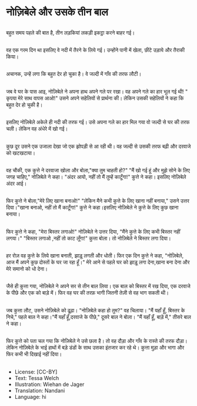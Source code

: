 # नोज़िबेले और उसके तीन बाल

##
बहुत समय पहले की बात है, तीन लड़कियां लकड़ी इकट्ठा करने बाहर गई।

##
वह एक गरम दिन था इसलिए वे नदी में तैरने के लिये गई। उन्होंने पानी में खेला, छीटे उड़ाये और तैराकी किया।

##
अचानक, उन्हें लगा कि बहुत देर हो चुका है। वे जल्दी में गाँव की तरफ लौटी।

##
जब वे घर के पास आइ, नोज़िबेले ने अपना हाथ अपने गले पर रखा। वह अपने गले का हार भूल गई थी! " कृपया मेरे साथ वापस आओ!" उसने अपने सहेलियों से प्रार्थना की। लेकिन उसकी सहेलियों ने कहा कि बहुत देर हो चुकी है।

##
इसलिए नोज़िबेले अकेले ही नदी की तरफ गई। उसे अपना गले का हार मिल गया वो जल्दी से घर की तरफ चली। लेकिन वह अंधेरे में खो गई।

##
कुछ दूर उसने एक उजाला देखा जो एक झोपड़ी से आ रही थी। वह जल्दी से उसकी तरफ बढ़ी और दरवाजे को खटखटाया।

##
वह चौकी, एक कुत्ते ने दरवाजा खोला और बोला,"क्या तुम चाहती हो?" "मैं खो गई हूं और मुझे सोने के लिए जगह चाहिए," नोज़िबेले ने कहा। "अंदर आयो, नहीं तो मैं तुम्हें काटूँगा!" कुत्ते ने कहा। इसलिए नोज़िबेले अंदर आई।

##
फिर कुत्ते ने बोला,"मेरे लिए खाना बनाओ!" "लेकिन मैने कभी कुत्ते के लिए खाना नहीं बनाया," उसने उत्तर दिया।"खाना बनाओ, नहीं तो मैं काटूँगा!" कुत्ते ने कहा।इसलिए नोज़िबेले ने कुत्ते के लिए कुछ खाना बनाया।

##
फिर कुत्ते ने कहा, "मेरा बिस्तर लगाओ!" नोज़िबेले ने उत्तर दिया, "मैंने कुत्ते के लिए कभी बिस्तर नहीं लगया।" "बिस्तर लगाओ ,नहीं तो काट लूँगा!" कुत्ता बोला। तो नोज़िबेले ने बिस्तर लगा दिया।

##
हर रोज़ वह कुत्ते के लिये खाना बनाती, झाड़ू लगती और धोती। फिर एक दिन कुत्ते ने कहा, "नोज़िबेले, आज मैं अपने कुछ दोस्तों के घर जा रहा हूँ।" मेरे आने से पहले घर को झाड़ू लगा देना,खाना बना देना और मेरे समानो को धो देना।

##
जैसे ही कुत्ता गया, नोज़िबेले ने अपने सर से तीन बाल लिया। एक बाल को बिस्तर में रख दिया, एक दरवाजे के पीछे और एक को बाड़े में। फिर वह घर की तरफ़ भागी जितनी तेज़ी से वह भाग सकती थी।

##
जब कुत्ता लौट, उसने नोज़िबेले को ढूढ़ा। "नोज़िबेले कहा हो तुम?" वह चिलाया। "मैं यहाँ हूँ, बिस्तर के निचे," पहले बाल ने कहा।"मैं यहाँ हूँ,दरवाजे के पीछे," दूसरे बाल ने बोला। "मैं यहाँ हूँ, बाड़े में," तीसरे बाल ने कहा।

##
फिर कुत्ते को पता चल गया कि नोज़िबेले ने उसे छला है। तो वह दौड़ा और गाँव के रास्ते की तरफ दौड़ा। लेकिन नोज़िबेले के भाई हाथों में बड़े डंडों के साथ उसका इंतजार कर रहे थे। कुत्ता मुड़ा और भागा और फिर कभी भी दिखाई नहीं दिया।

##
* License: [CC-BY]
* Text: Tessa Welch
* Illustration: Wiehan de Jager
* Translation: Nandani
* Language: hi
